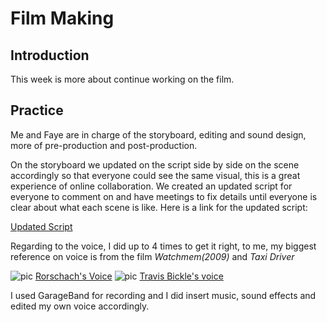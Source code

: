 # Film Making

## Introduction
This week is more about continue working on the film. 

## Practice 

Me and Faye are in charge of the storyboard, editing and sound design, more of pre-production and post-production. 



On the storyboard we updated on the script side by side on the scene accordingly so that everyone could see the same visual, this is a great experience of online collaboration. We created an updated script for everyone to comment on and have meetings to fix details until everyone is clear about what each scene is like. Here is a link for the updated script:  

[Updated Script](https://docs.google.com/document/d/19jYVR71h8XhRFNsr-k470x9JxL-L0lmXoieETXrT_1o/edit)

Regarding to the voice, I did up to 4 times to get it right, to me, my biggest reference on voice is from the film *Watchmem(2009)* and *Taxi Driver*

![pic](https://wwsiyang.github.io/CODEWORD/SKO/Week_04/rorschach.JPG)
[Rorschach's Voice](https://www.youtube.com/watch?v=sF8zxctevXc&t=13s)
![pic](https://wwsiyang.github.io/CODEWORD/SKO/Week_04/travis.JPG)
[Travis Bickle's voice](https://www.youtube.com/watch?v=kGTY-7e3iT0)

I used GarageBand for recording and I did insert music, sound effects and edited my own voice accordingly.


